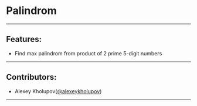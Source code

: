 # Palindrom
---
## Features:
- Find max palindrom from product of 2 prime 5-digit numbers
---
## Contributors:
- Alexey Kholupov([@alexeykholupov](https://github.com/alexeykholupov))
---